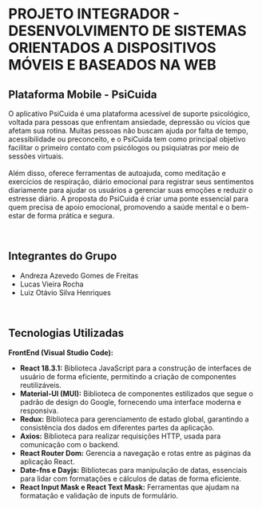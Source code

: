 # PROJETO INTEGRADOR - DESENVOLVIMENTO DE SISTEMAS ORIENTADOS A DISPOSITIVOS MÓVEIS E BASEADOS NA WEB

## Plataforma Mobile - PsiCuida
O aplicativo PsiCuida é uma plataforma acessível de suporte psicológico, voltada para pessoas que enfrentam ansiedade, depressão ou vícios que afetam sua rotina. Muitas pessoas não buscam ajuda por falta de tempo, acessibilidade ou preconceito, e o PsiCuida tem como principal objetivo facilitar o primeiro contato com psicólogos ou psiquiatras por meio de sessões virtuais. <br><br> Além disso, oferece ferramentas de autoajuda, como meditação e exercícios de respiração, diário emocional para registrar seus sentimentos diariamente para ajudar os usuários a gerenciar suas emoções e reduzir o estresse diário. A proposta do PsiCuida é criar uma ponte essencial para quem precisa de apoio emocional, promovendo a saúde mental e o bem-estar de forma prática e segura.

<br>

## Integrantes do Grupo

- Andreza Azevedo Gomes de Freitas
- Lucas Vieira Rocha
- ‭Luiz Otávio Silva Henriques‬

<br>

## Tecnologias Utilizadas
**FrontEnd (Visual Studio Code):**
- **React 18.3.1:** Biblioteca JavaScript para a construção de interfaces de usuário de forma eficiente, permitindo a criação de componentes reutilizáveis.<br>
- **Material-UI (MUI):** Biblioteca de componentes estilizados que segue o padrão de design do Google, fornecendo uma interface moderna e responsiva.
- **Redux:** Biblioteca para gerenciamento de estado global, garantindo a consistência dos dados em diferentes partes da aplicação.
- **Axios:** Biblioteca para realizar requisições HTTP, usada para comunicação com o backend.
- **React Router Dom:** Gerencia a navegação e rotas entre as páginas da aplicação React.
- **Date-fns e Dayjs:** Bibliotecas para manipulação de datas, essenciais para lidar com formatações e cálculos de datas de forma eficiente.
- **React Input Mask e React Text Mask:** Ferramentas que ajudam na formatação e validação de inputs de formulário.
  





